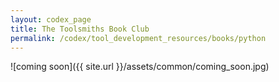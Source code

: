 ```yaml
---
layout: codex_page
title: The Toolsmiths Book Club
permalink: /codex/tool_development_resources/books/python
---
```

![coming soon]({{ site.url }}/assets/common/coming_soon.jpg)